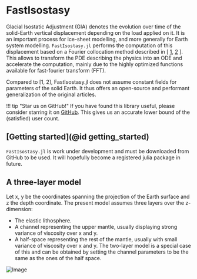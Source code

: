 # FastIsostasy

Glacial Isostatic Adjustment (GIA) denotes the evolution over time of the solid-Earth vertical displacement depending on the load applied on it. It is an important process for ice-sheet modelling, and more generally for Earth system modelling. `FastIsostasy.jl` performs the computation of this displacement based on a Fourier collocation method described in [ [1](https://agupubs.onlinelibrary.wiley.com/doi/abs/10.1029/JC090iC01p01100?casa_token=OEMWq5llrv4AAAAA:ok6M08OGPEbkORk44DO2apRXUPo7GkQrl2iwclQXXs6laMyI644GI7_XoluKjKSxWiJLAP5r91uQLeI), [2](https://www.cambridge.org/core/journals/annals-of-glaciology/article/fast-computation-of-a-viscoelastic-deformable-earth-model-for-icesheet-simulations/C878DBDD01271F6EB7874C9C4125196C) ]. This allows to transform the PDE describing the physics into an ODE and accelerate the computation, mainly due to the highly optimized functions available for fast-fourier transform (FFT).

Compared to [1, 2], FastIsostasy.jl does not assume constant fields for parameters of the solid Earth. It thus offers an open-source and performant generalization of the original articles.


!!! tip "Star us on GitHub!"
    If you have found this library useful, please consider starring it on [GitHub](https://github.com/JanJereczek/FastIsostasy.jl).
    This gives us an accurate lower bound of the (satisfied) user count.

## [Getting started](@id getting_started)

`FastIsostasy.jl` is work under development and must be downloaded from GitHub to be used. It will hopefully become a registered julia package in future.

## A three-layer model

Let x, y be the coordinates spanning the projection of the Earth surface and z the depth coordinate. The present model assumes three layers over the z-dimension:
- The elastic lithosphere.
- A channel representing the upper mantle, usually displaying strong variance of viscosity over x and y.
- A half-space representing the rest of the mantle, usually with small variance of viscosity over x and y.
The two-layer model is a special case of this and can be obtained by setting the channel parameters to be the same as the ones of the half space.

![Image](/home/jan/.julia/dev/FastIsostasy/docs/src/assets/sketch_3layer_model.png)